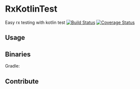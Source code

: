 # RxKotlinTest
Easy rx testing with kotlin test 
[![Build Status](https://travis-ci.org/RubyLichtenstein/RxKotlinTest.svg?branch=master)](https://travis-ci.org/RubyLichtenstein/RxKotlinTest)
[![Coverage Status](https://coveralls.io/repos/github/RubyLichtenstein/RxKotlinTest/badge.svg?branch=master)](https://coveralls.io/github/RubyLichtenstein/RxKotlinTest?branch=master)


## Usage

## Binaries
Gradle:

## Contribute
